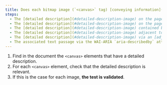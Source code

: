 ```yaml
---
title: Does each bitmap image (`<canvas>` tag) [conveying information](#image-conveying-information), with a [detailed description](#detailed-description-image), meet these conditions?
steps:
  - The [detailed description](#detailed-description-image) on the page and indicated by the [text alternative](#text-alternative-image) is relevant.
  - The [detailed description](#detailed-description-image) on the page and indicated by the text contained between `<canvas>` and `</canvas>` is relevant.
  - The [detailed description](#detailed-description-image) contained between `<canvas>` and `</canvas>` is relevant.
  - The [detailed description](#detailed-description-image) adjacent to the bitmap image is relevant.
  - The [detailed description](#detailed-description-image) via an [adjacent link or button](#adjacent-link-or-button) is relevant.
  - The associated text passage via the WAI-ARIA `aria-describedby` attribute is relevant.
---
```


1. Find in the document the `<canvas>` elements that have a detailed description.
2. For each `<canvas>` element, check that the detailed description is relevant.
3. If this is the case for each image, **the test is validated**.
